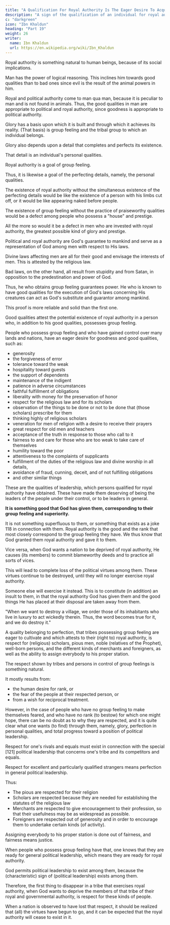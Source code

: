 ```yaml
---
title: "A Qualification For Royal Authority Is The Eager Desire To Acquire Praiseworthy Qualities"
description: "A sign of the qualification of an individual for royal authority is his eager desire to acquire praiseworthy qualities, and vice versa"
c: "darkgreen"
icon: "Ibn Khaldun"
heading: "Part 19"
weight: 26
writer:
  name: Ibn Khaldun
  url: https://en.wikipedia.org/wiki/Ibn_Khaldun
---
```




<!-- ## 19. A sign of the qualification for royal authority is his eager desire to acquire praiseworthy qualities, and vice versa.  -->

Royal authority is something natural to human beings, because of its social implications. 

Man has the power of logical reasoning. This inclines him towards good qualities than to bad ones since evil is the result of the animal powers in him. <!-- , and in as much as he is a human being, he is more inclined toward goodness and good qualities. --> 

Royal and political authority come to man qua man, because it is peculiar to man and is not found in animals. Thus, the good qualities in man are appropriate to political and royal authority, since goodness is appropriate to political authority.

Glory has a basis upon which it is built and through which it achieves its reality. (That basis) is group feeling and the tribal group to which an individual belongs.

Glory also depends upon a detail that completes and perfects its existence. 

That detail is an individual's personal qualities. 

Royal authority is a goal of group feeling. 

Thus, it is likewise a goal of the perfecting details, namely, the personal qualities.

The existence of royal authority without the simultaneous existence of the perfecting details would be like the existence of a person with his limbs cut off, or it would be like appearing naked before people.

The existence of group feeling without the practice of praiseworthy qualities would be a defect among people who possess a "house" and prestige.

All the more so would it be a defect in men who are invested with royal authority, the greatest possible kind of glory and prestige. 

Political and royal authority are God's guarantee to mankind and serve as a representation of God among men with respect to His laws.

Divine laws affecting men are all for their good and envisage the interests of men. This is attested by the religious law. 

Bad laws, on the other hand, all result from stupidity and from Satan, in opposition to the predestination and power of God. 

<!-- He makes both good and evil and predetermines them, for there is no maker except Him. -->

Thus, he who obtains group feeling guarantees power. He who is known to have good qualities for the execution of God's laws concerning His creatures can act as God's substitute and guarantor among mankind. <!-- He has the qualifications for that.  -->

This proof is more reliable and solid than the first one. 

Good qualities attest the potential existence of royal authority in a person who, in addition to his good qualities, possesses group feeling. 

People who possess group feeling and who have gained control over many lands and nations, have an eager desire for goodness and good qualities, such as:
- generosity
- the forgiveness of error
- tolerance toward the weak
- hospitality toward guests
- the support of dependents
- maintenance of the indigent
- patience in adverse circumstances
- faithful fulfillment of obligations
- liberality with money for the preservation of honor
- respect for the religious law and for its scholars
- observation of the things to be done or not to be done that (those scholars) prescribe for them
- thinking highly of religious scholars
- veneration for men of religion with a desire to receive their prayers
- great respect for old men and teachers
- acceptance of the truth in response to those who call to it
- fairness to and care for those who are too weak to take care of themselves
- humility toward the poor
- attentiveness to the complaints of supplicants
- fulfillment of the duties of the religious law and divine worship in all details,
- avoidance of fraud, cunning, deceit, and of not fulfilling obligations
- and other similar things

These are the qualities of leadership, which persons qualified for royal authority have obtained. These have made them deserving of being the leaders of the people under their control, or to be leaders in general.

**It is something good that God has given them, corresponding to their group feeling and superiority.**

It is not something superfluous to them, or something that exists as a joke 118 in connection with them. Royal authority is the good and the rank that most closely correspond to the group feeling they have. We thus know that God granted them royal authority and gave it to them.

Vice versa, when God wants a nation to be deprived of royal authority, He causes (its members) to commit blameworthy deeds and to practice all sorts of vices. 

This will lead to complete loss of the political virtues among them. These virtues continue to be destroyed, until they will no longer exercise royal authority. 

Someone else will exercise it instead. This is to constitute (in addition) an insult to them, in that the royal authority God has given them and the good things He has placed at their disposal are taken away from them. 

"When we want to destroy a village, we order those of its inhabitants who live in luxury to act wickedly therein. Thus, the word becomes true for it, and we do destroy it."

<!-- Upon close investigation, many instances of what we have said and outlined will be found among the nations of the past. God "creates whatever He wishes, and His is the choice." -->

A quality belonging to perfection, that tribes possessing group feeling are eager to cultivate and which attests to their (right to) royal authority, is respect for (religious) scholars, pious men, noble (relatives of the Prophet), well-born persons, and the different kinds of merchants and foreigners, as well as the ability to assign everybody to his proper station. 

The respect shown by tribes and persons in control of group feelings is something natural<!--  and families, for men of comparable nobility, tribal position, group feeling, and rank,  -->. 

It mostly results from:
- the human desire for rank, or
- the fear of the people at their respected person, or
- from a wish for reciprocal treatment. 

However, in the case of people who have no group feeling to make themselves feared, and who have no rank (to bestow) for which one might hope, there can be no doubt as to why they are respected, and it is quite clear what one wants (to find) through them, namely, glory, perfection in personal qualities, and total progress toward a position of political leadership. 

Respect for one's rivals and equals must exist in connection with the special [121] political leadership that concerns one's tribe and its competitors and equals. 

Respect for excellent and particularly qualified strangers means perfection in general political leadership. 

Thus:
- The pious are respected for their religion
- Scholars are respected because they are needed for establishing the statutes of the
religious law
- Merchants are respected to give encouragement to their profession, so that their usefulness may be as widespread as possible. 
- Foreigners are respected out of generosity and in order to encourage them to undertake certain kinds (of activity). 

Assigning everybody to his proper station is done out of fairness, and fairness means justice. 

When people who possess group feeling have that, one knows that they are ready for general political leadership, which means they are ready for royal authority. 

God permits political leadership to exist among them, because the (characteristic) sign of (political leadership) exists among them. 

Therefore, the first thing to disappear in a tribe that exercises royal authority, when God wants to deprive the members of that tribe of their royal and governmental authority, is respect for these kinds of people. 

When a nation is observed to have lost that respect, it should be realized that (all) the virtues have begun to go, and it can be expected that the royal authority will cease to exist in it.
